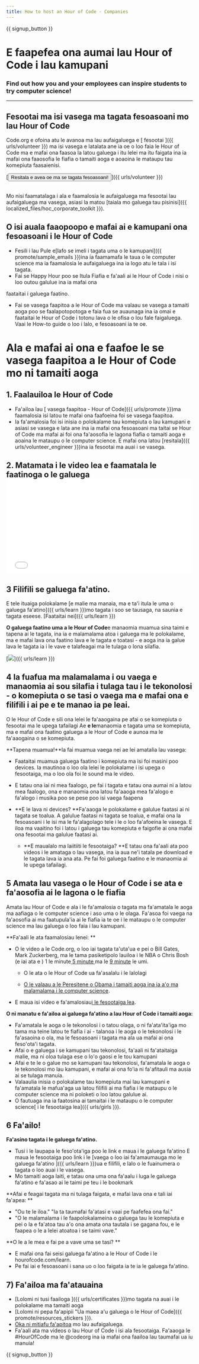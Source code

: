 ```yaml
---
title: How to host an Hour of Code - Companies
---
```


{{ signup_button }}

# E faapefea ona aumai lau Hour of Code i lau kamupani
### Find out how you and your employees can inspire students to try computer science!

***

## Fesootai ma isi vasega ma tagata fesoasoani mo lau Hour of Code
Code.org e ofoina atu le avanoa ma lau aufaigaluega e [ fesootai ]({{ urls/volunteer }}) ma isi vasega e latalata ane ia oe o loo faia le Hour of Code ma e mafai ona faasoa la latou galuega i itu lelei ma itu faigata ina ia mafai ona faaosofia le fiafia o tamaiti aoga e aoaoina le mataupu tau komepiuta faasaienisi.

[<button>Resitala e avea oe ma se tagata fesoasoani!</button>]({{ urls/volunteer }})
<br>
<br>

Mo nisi faamatalaga i ala e faamalosia le aufaigaluega ma fesootai lau aufaigaluega ma vasega, asiasi la matou [taiala mo galuega tau pisinisi]({{ localized_files/hoc_corporate_toolkit }}).

## O isi auala faaopoopo e mafai ai e kamupani ona fesoasoani i le Hour of Code

- Fesili i lau Pule e[lafo se imeli i tagata uma o le kamupani]({{ promote/sample_emails }})ina ia faamamafa le taua o le computer science ma ia faamalosia le aufaigaluega ina ia logo atu le tala i isi tagata.
- Fai se Happy Hour poo se Itula Fiafia e fa'aali ai le Hour of Code i nisi o loo outou galulue ina ia mafai ona

faataitai i galuega faatino.</li> 
  
  - Fai se vasega faapitoa a le Hour of Code ma valaau se vasega a tamaiti aoga poo se faalapotopotoga e faia fua se auaunaga ina ia omai e faataitai le Hour of Code i totonu lava o le ofisa o lou fale faigaluega.  Vaai le How-to guide o loo i lalo, e fesoasoani ia te oe. </ul> 




# Ala e mafai ai ona e faafoe le se vasega faapitoa a le Hour of Code mo ni tamaiti aoga



## 1. Faalauiloa le Hour of Code

- Fa'ailoa lau [ vasega faapitoa - Hour of Code]({{ urls/promote }})ma faamalosia isi latou te mafai ona faafoeina foi se vasega faapitoa. 
- Ia fa'amalosia foi isi inisia o polokalame tau komepiuta o lau kamupani e asiasi se vasega e lata ane ina ia mafai ona fesoasoani ma taitai se Hour of Code ma mafai ai foi ona fa'aosofia le lagona fiafia o tamaiti aoga e aoaina le mataupu o le computer science. E mafai ona latou [resitala]({{ urls/volunteer_engineer }})ina ia fesootai ma auai i se vasega. 



## 2. Matamata i le video lea e faamatala le faatinoga o le galuega <iframe width="500" height="255" src="//www.youtube.com/embed/SrnvvWDm73k" frameborder="0" allowfullscreen></iframe> 



## 3 Filifili se galuega fa'atino. 

E tele ituaiga polokalame [e malie ma manaia, ma e ta'i itula le uma o galuega fa'atino]({{ urls/learn }})mo tagata i soo se tausaga, na saunia e tagata eseese.  [Faataitai nei]({{ urls/learn }})

**O galuega faatino uma a le Hour of Code**e manaomia muamua sina taimi e tapena ai le tagata, ina ia e malamalama atoa i galuega ma le polokalame, ma e mafai lava ona faatino lava e le tagata e toatasi - e aoga ina ia galue lava le tagata ia i le vave e talafeagai ma le tulaga o lona silafia. 

[<img src="/images/fit-700/tutorials.png" />]({{ urls/learn }})



## 4 Ia fuafua ma malamalama i ou vaega e manaomia ai sou silafia i tulaga tau i le tekonolosi - o komepiuta o se tasi o vaega ma e mafai ona e filifili i ai pe e te manao ia pe leai. 

O le Hour of Code e sili ona lelei le fa'aaogaina pe afai o se komepiuta o fesootai ma le upega tafailagi Ae **e le**manaomia e tagata uma se komepiuta, ma e mafai ona faatino galuega a le Hour of Code e aunoa ma le fa'aaogaina o se komepiuta. 

**Tapena muamua!**Ia fai muamua vaega nei ae lei amatalia lau vasega:

- Faataitai muamua galuega faatino i komepiuta ma isi foi masini poo devices.  Ia mautinoa o loo ola lelei le polokalame i isi upega o fesootaiga, ma o loo ola foi le sound ma le video.
- E tatau ona iai ni mea faalogo, pe fai i tagata e tatau ona aumai ni a latou mea faalogo, ona e manaomia ona latou fa'aaoga mea fa'alogo e fa'alogo i musika poo se pese poo isi vaega faapena
- **E le lava ni devices? **Fa'aaoga le polokalame e galulue faatasi ai ni tagata se toalua.  A galulue faatasi ni tagata se toalua, e mafai ona la fesoasoani i le isi ma le fa'alagolago tele i le o loo fa'afoeina le vasega.  E iloa ma vaaitino foi i latou i galuega tau komepiuta e faigofie ai ona mafai ona fesootai ma galulue faatasi ai. </li> 
  
  - **E maualalo ma laiitiiti le fesootaiga? **E tatau ona fa'aali ata poo videos i le amataga o lau vasega, ina ia aua ne'i tatala pe download e le tagata lava ia ana ata. Pe fai foi galuega faatino e le manaomia ai le upega tafailagi. </ul> 



## 5  Amata lau vasega o le Hour of Code i se ata e fa'aosofia ai le lagona o le fiafia

Amata lau Hour of Code e ala i le fa'amalosia o tagata ma fa'amatala le aoga ma aafiaga o le computer science i aso uma o le olaga. Fa'asoa foi vaega na fa'aosofia ai ma faatupula'ia ai le fiafia ia te oe i le mataupu o le computer science ma lau galuega o loo faia i lau kamupani. 

**Fa'aali le ata faamalosiau lenei: **

- O le video a le Code.org, o loo iai tagata ta'uta'ua e pei o Bill Gates, Mark Zuckerberg, ma le tama pasiketipolo lauiloa i le NBA o Chris Bosh (e iai ata e ) 1 le minute[ 5 minute ](https://www.youtube.com/watch?v=nKIu9yen5nc)ma le [ 9 minute](https://www.youtube.com/watch?v=dU1xS07N-FA) le umi. </li> 
  
  - O le ata o le Hour of Code ua fa'asalalu i le lalolagi</li> 
  
  - [O le valaau a le Peresitene o Obama i tamaiti aoga ina ia a'o ma malamalama i le computer science](https://www.youtube.com/watch?v=6XvmhE1J9PY).
- E maua isi video e fa'amalosiau[i le fesootaiga lea](https://www.youtube.com/playlist?list=PLzdnOPI1iJNfpD8i4Sx7U0y2MccnrNZuP).</ul> 

**O ni manatu e fa'ailoa ai galuega fa'atino a lau Hour of Code i tamaiti aoga:**

- Fa'amatala le aoga o le tekonolosi i o tatou olaga, o ni fa'ata'ita'iga mo tama ma teine latou te fiafia i ai - talanoa i le aoga o le tekonolosi i le fa'asaoina o ola, ma le fesoasoani i tagata ma ala ua mafai ai ona feso'ota'i tagata. 
- Afai o e galuega i se kamupani tau tekonolosi, fa'aali ni fa'ataitaiga malie, ma ni oloa tulaga ese o lo'o gaosi e le tou kamupani
- Afai e te le o galue mo se kamupani tau tekonolosi, fa'amatala le aoga o le tekonolosi mo lau kamupani, e mafai ai ona fo'ia ni fa'afitauli ma ausia ai se tulaga manuia. 
- Valaaulia inisia o polokalame tau komepiuta mai lau kamupani e fa'amatala le mafua'aga ua latou filifili ai ma fiafia i le mataupu o le computer science ma ni poloketi o loo latou galulue ai.  
- O fautuaga ina ia faatosina ai tamaitai i le mataupu o le computer science[ i le fesootaiga lea]({{ urls/girls }}).



## 6 Fa'ailo!

**Fa'asino tagata i le galuega fa'atino.**

- Tusi i le laupapa le feso'ota'iga poo le link e maua i le galuega fa'atino E maua le fesootaiga poo link i le [vaega o loo iai fa'amaumauga mo le galuega fa'atino ]({{ urls/learn }})ua e filifili, e lalo o le fuainumera o tagata o loo auai i le vasega.
- Mo tamaiti aoga laiti, e tatau ona uma ona fa'aalu i luga le galuega fa'atino e fa'asao ai le taimi pe teu i le bookmark

**Afai e feagai tagata ma ni tulaga faigata, e mafai lava ona e tali iai fa'apea: **

- "Ou te le iloa." "Ia ta taumafai fa'atasi e vaai pe faafefea ona fai."
- "O le malamalama i le faapolokalameina o galuega tau le komepiuta e pei o la e fa'atoa tau a'o ona amata ona tautala i se gagana fou, e le faapea o le a lelei atoatoa i se taimi vave."

**O le a le mea e fai pe a vave uma se tasi? **

- E mafai ona fai seisi galuega fa'atino a le Hour of Code i le hourofcode.com/learn.
- Pe fai iai e fesoasoani i sana uo o loo faigata ia te ia le galuega fa'atino. 



## 7) Fa'ailoa ma fa'atauaina

- [Lolomi ni tusi faailoga ]({{ urls/certificates }})mo tagata na auai i le polokalame ma tamaiti aoga
- [Lolomi ni pepa fa'apipii "Ua maea a'u galuega o le Hour of Code]({{ promote/resources_stickers }}).
- [Oka ni mitiafu fa'apitoa](http://blog.code.org/post/132608499493/hour-of-code-shirts-and-more) mo lau aufaigaluega.
- Fa'aali ata ma videos o lau Hour of Code i isi ala fesootaiga.  Fa'aaoga le #HourOfCode ma le @codeorg ina ia mafai ona faailoa lau taumafai ua iu manuia!

{{ signup_button }}
